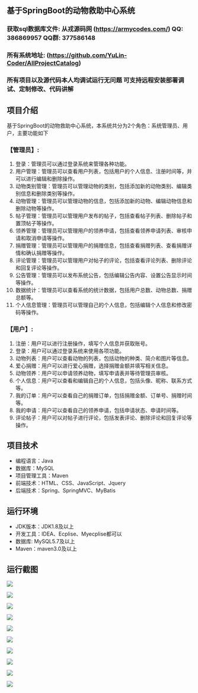 ## 基于SpringBoot的动物救助中心系统

###  获取sql数据库文件: 从戎源码网 (https://armycodes.com/) QQ: 386869957 QQ群: 377586148
###  所有系统地址: (https://github.com/YuLin-Coder/AllProjectCatalog) 
###  所有项目以及源代码本人均调试运行无问题 可支持远程安装部署调试、定制修改、代码讲解

## 项目介绍
基于SpringBoot的动物救助中心系统，本系统共分为2个角色：系统管理员、用户，主要功能如下

### 【管理员】:
1. 登录：管理员可以通过登录系统来管理各种功能。
2. 用户管理：管理员可以查看用户列表，包括用户的个人信息、注册时间等，并可以进行编辑和删除操作。
3. 动物类别管理：管理员可以管理动物的类别，包括添加新的动物类别、编辑类别信息和删除类别等操作。
4. 动物管理：管理员可以管理动物的信息，包括添加新的动物、编辑动物信息和删除动物等操作。
5. 帖子管理：管理员可以管理用户发布的帖子，包括查看帖子列表、删除帖子和置顶帖子等操作。
6. 领养管理：管理员可以管理用户的领养申请，包括查看领养申请列表、审核申请和取消申请等操作。
7. 捐赠管理：管理员可以管理用户的捐赠信息，包括查看捐赠列表、查看捐赠详情和确认捐赠等操作。
8. 评论管理：管理员可以管理用户对帖子的评论，包括查看评论列表、删除评论和回复评论等操作。
9. 公告管理：管理员可以发布系统公告，包括编辑公告内容、设置公告显示时间等操作。
10. 数据统计：管理员可以查看系统的统计数据，包括用户总数、动物总数、捐赠总额等。
11. 个人信息管理：管理员可以管理自己的个人信息，包括编辑个人信息和修改密码等操作。

### 【用户】:
1. 注册：用户可以进行注册操作，填写个人信息并获取账号。
2. 登录：用户可以通过登录系统来使用各项功能。
3. 动物列表：用户可以查看动物的列表，包括动物的种类、简介和图片等信息。
4. 爱心捐赠：用户可以进行爱心捐赠，选择捐赠金额并填写相关信息。
5. 动物领养：用户可以申请领养动物，填写申请表并等待管理员审核。
6. 个人信息：用户可以查看和编辑自己的个人信息，包括头像、昵称、联系方式等。
7. 我的订单：用户可以查看自己的捐赠订单，包括捐赠金额、订单号、捐赠时间等。
8. 我的申请：用户可以查看自己的领养申请，包括申请状态、申请时间等。
9. 评论帖子：用户可以对帖子进行评论，包括发表评论、删除评论和回复评论等操作。

## 项目技术
- 编程语言：Java
- 数据库：MySQL
- 项目管理工具：Maven
- 前端技术：HTML、CSS、JavaScript、Jquery
- 后端技术：Spring、SpringMVC、MyBatis

## 运行环境
- JDK版本：JDK1.8及以上
- 开发工具：IDEA、Ecplise、Myecplise都可以
- 数据库: MySQL5.7及以上
- Maven：maven3.0及以上

## 运行截图
![](screenshot/1.png)

![](screenshot/2.png)

![](screenshot/3.png)

![](screenshot/4.png)

![](screenshot/5.png)

![](screenshot/6.png)

![](screenshot/7.png)

![](screenshot/8.png)

![](screenshot/9.png)

![](screenshot/10.png)